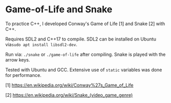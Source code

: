 # Game-of-Life and Snake

To practice C++, I developed Conway's Game of Life [1] and Snake [2] with C++.

Requires SDL2 and C++17 to compile. SDL2 can be installed on Ubuntu via`sudo apt install libsdl2-dev`.

Run via: `./snake` or `./game-of-life` after compiling. Snake is played with the arrow keys.

Tested with Ubuntu and GCC. Extensive use of `static` variables was done for performance.

[1] https://en.wikipedia.org/wiki/Conway%27s_Game_of_Life

[2] https://en.wikipedia.org/wiki/Snake_(video_game_genre)


